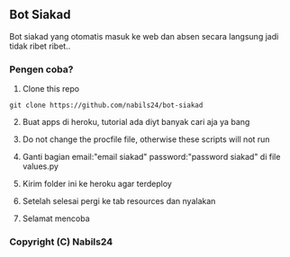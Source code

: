 ## Bot Siakad 

Bot siakad yang otomatis masuk ke web dan absen secara langsung jadi tidak ribet ribet..

### Pengen coba?

1. Clone this repo 
```
git clone https://github.com/nabils24/bot-siakad 
```

2. Buat apps di heroku, tutorial ada diyt banyak cari aja ya bang

3. Do not change the procfile file, otherwise these scripts will not run

4. Ganti bagian email:"email siakad" password:"password siakad" di file values.py 

5. Kirim folder ini ke heroku agar terdeploy

6. Setelah selesai pergi ke tab resources dan nyalakan 

7. Selamat mencoba

### Copyright (C) Nabils24

